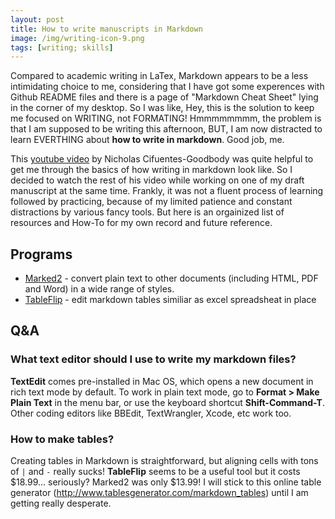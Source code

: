 ```yaml
---
layout: post
title: How to write manuscripts in Markdown
image: /img/writing-icon-9.png
tags: [writing; skills]
---
```


Compared to academic writing in LaTex, Markdown appears to be a less intimidating choice to me, considering that I have got some experences with Github README files and there is a page of "Markdown Cheat Sheet" lying in the corner of my desktop. So I was like, Hey, this is the solution to keep me focused on WRITING, not FORMATING! Hmmmmmmmm, the problem is that I am supposed to be writing this afternoon, BUT, I am now distracted to learn EVERTHING about **how to write in markdown**. Good job, me.

This [youtube video](https://www.youtube.com/watch?v=hpAJMSS8pvs&t=57s) by Nicholas Cifuentes-Goodbody was quite helpful to get me through the basics of how writing in markdown look like. So I decided to watch the rest of his video while working on one of my draft manuscript at the same time. Frankly, it was not a fluent process of learning followed by practicing, because of my limited patience and constant distractions by various fancy tools. But here is an orgainized list of resources and How-To for my own record and future reference. 

## Programs
* [Marked2](http://marked2app.com) - convert plain text to other documents (including HTML, PDF and Word) in a wide range of styles. 
* [TableFlip](http://tableflipapp.com) - edit markdown tables similiar as excel spreadsheat in place

## Q&A

### What text editor should I use to write my markdown files? 
**TextEdit** comes pre-installed in Mac OS, which opens a new document in rich text mode by default. To work in plain text mode, go to **Format > Make Plain Text** in the menu bar, or use the keyboard shortcut **Shift-Command-T**. Other coding editors like BBEdit, TextWrangler, Xcode, etc work too.

### How to make tables?
Creating tables in Markdown is straightforward, but aligning cells with tons of  `|` and `-` really sucks! **TableFlip** seems to be a useful tool but it costs $18.99... seriously? Marked2 was only $13.99! I will stick to this online table generator (http://www.tablesgenerator.com/markdown_tables) until I am getting really desperate. 








